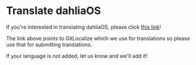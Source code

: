 # Translate dahliaOS

If you're interested in translating dahliaOS, please click [this link](https://gitlocalize.com/repo/5170)!

The link above points to GitLocalize which we use for translations so please use that for submitting translations.

If your language is not added, let us know and we'll add it!

